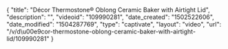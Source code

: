{
    "title": "D&eacute;cor Thermostone&reg; Oblong Ceramic Baker with Airtight Lid",
    "description": "",
    "videoid": "109990281",
    "date_created": "1502522606",
    "date_modified": "1504287769",
    "type": "captivate",
    "layout": "video",
    "url": "\/v\/d\u00e9cor-thermostone-oblong-ceramic-baker-with-airtight-lid\/109990281"
}